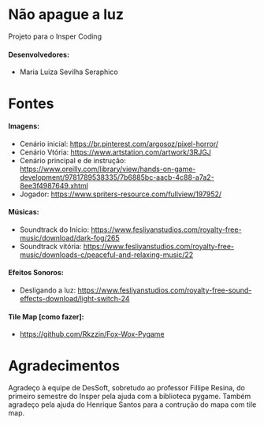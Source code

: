 # Não apague a luz
Projeto para o Insper Coding
#### Desenvolvedores:
- Maria Luiza Sevilha Seraphico

# Fontes
#### Imagens:
- Cenário inicial: https://br.pinterest.com/argosoz/pixel-horror/
- Cenário Vtória: https://www.artstation.com/artwork/3RJGJ 
- Cenário principal e de instrução: https://www.oreilly.com/library/view/hands-on-game-development/9781789538335/7b6885bc-aacb-4c88-a7a2-8ee3f4987649.xhtml 
- Jogador: https://www.spriters-resource.com/fullview/197952/ 

#### Músicas:
- Soundtrack do Início: https://www.fesliyanstudios.com/royalty-free-music/download/dark-fog/265 
- Soundtrack vitória: https://www.fesliyanstudios.com/royalty-free-music/downloads-c/peaceful-and-relaxing-music/22 

#### Efeitos Sonoros:
- Desligando a luz: https://www.fesliyanstudios.com/royalty-free-sound-effects-download/light-switch-24 

#### Tile Map [como fazer]:
- https://github.com/Rkzzin/Fox-Wox-Pygame 

# Agradecimentos
Agradeço à equipe de DesSoft, sobretudo ao professor Fillipe Resina, do primeiro semestre do Insper pela ajuda com a biblioteca pygame. Também agradeço pela ajuda do Henrique Santos para a contrução do mapa com tile map. 